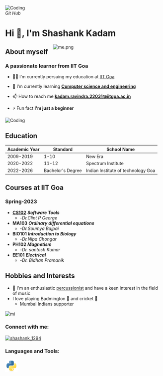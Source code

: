 <img align="right" alt="Coding" width="1000" src="https://cdn.neowin.com/news/images/uploaded/2021/04/1619644762_github-desktop_story.jpg">

*Git Hub*
    
# Hi 👋, I'm Shashank Kadam
<img src="https://lh3.googleusercontent.com/pw/AJFCJaV9cp0a3IOptVHCtlz80bVXYU7iQ_2KVNwyax2739B7c4joJz9c6J651Fxo-N2e-Kzr5T7ri3SMiVCe6Ge4O42hcPyywODdHgwhqgLCtUWPhcLMSnVWsFBwNcL4XPAGfdSklF08Syox7jQvXh4alAvYYw=w666-h889-s-no?authuser=3" align="right" width="350" alt="me.png" >

## About myself 

###  A passionate learner from IIT Goa


- 👨‍🎓 I’m currently persuing my education at [IIT Goa](https://www.google.com/url?sa=t&rct=j&q=&esrc=s&source=web&cd=&cad=rja&uact=8&ved=2ahUKEwjzrc-G0r_-AhW7XmwGHaDMBroQFnoECAoQAQ&url=https%3A%2F%2Fen.wikipedia.org%2Fwiki%2FIIT_Goa&usg=AOvVaw1o_Rwr_ufA7OzRbFxTCAP0)

- 🌱 I’m currently learning [**Computer science and engineering**](https://en.wikipedia.org/wiki/Computer_engineering)

- 📫 How to reach me **kadam.ravindra.22031@iitgoa.ac.in**

- ⚡ Fun fact **I'm just a beginner**
<img align="center" alt="Coding" src="https://thumbs.gfycat.com/RaggedComposedEastsiberianlaika-max-1mb.gif" width="200" >
         
## Education

| Academic Year | Standard | School Name |
|---------------|------------------|---------------------|
| 2009-2019 | 1-10 |New Era |
| 2020-2022 | 11-12 | Spectrum Institute |
| 2022-2026| Bachelor's Degree| Indian Institute of technology Goa |


## Courses at IIT Goa
### Spring-2023
- [**CS102**](https://clintpgeorge.github.io/cs-102/spring-2023/) ***Software Tools***
   - \-*Dr.Clint P George*
- **MA103** ***Ordinary differential equations***
  - \-*Dr.Soumya Bajpai*
- **BIO101** ***Introduction to Biology***
     - \-*Dr.Nipa Chongar*
 - **PH102** ***Magnetism***
     - \-*Dr. santosh Kumar*
 - **EE101** ***Electrical***
    - \-*Dr. Bidhan Pramanik*
    
## Hobbies and Interests
- 🥁 I'm an enthusiastic [percussionist](https://www.google.com/url?sa=t&rct=j&q=&esrc=s&source=web&cd=&cad=rja&uact=8&ved=2ahUKEwi3v8DlpMT-AhUxTWwGHYgfDV4QFnoECA0QAQ&url=https%3A%2F%2Fen.wikipedia.org%2Fwiki%2FList_of_percussionists&usg=AOvVaw1V3V7ICioNx_DKjHx_YPwY) and have a keen interest in the field of music
- I love playing Badmington 🏸 and cricket 🏏 
  - Mumbai Indians supporter
<img align="center" width="250" src="https://i.pinimg.com/originals/f6/21/e9/f621e9aebd3b49817783ad10e2c4f685.gif" alt="mi" >


### Connect with me:
<p align="left">
<a href="https://instagram.com/shashank_1294" target="blank"><img align="center" src="https://raw.githubusercontent.com/rahuldkjain/github-profile-readme-generator/master/src/images/icons/Social/instagram.svg" alt="shashank_1294" height="30" width="40" /></a>
</p>

<h3 align="left">Languages and Tools:</h3>
<p align="left"> <a href="https://www.python.org" target="_blank" rel="noreferrer"> <img src="https://raw.githubusercontent.com/devicons/devicon/master/icons/python/python-original.svg" alt="python" width="40" height="40"/> </a> </p>

